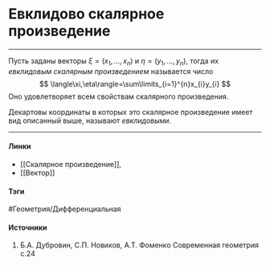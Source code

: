 # Евклидово скалярное произведение
***
Пусть заданы векторы $\xi=(x_{1},\dots,x_{n})$ и $\eta=(y_{1},\dots,y_{n})$, тогда их *евклидовым скалярным произведением* называется число
$$
\langle\xi,\eta\rangle=\sum\limits_{i=1}^{n}x_{i}y_{i}
$$
Оно удовлетворяет всем свойствам скалярного произведения.

Декартовы координаты в которых это скалярное произведение имеет вид описанный выше, называют *евклидовыми*.
***
#### Линки
- [[Скалярное произведение]],
- [[Вектор]]
#### Тэги
 #Геометрия/Дифференциальная 
#### Источники
1. Б.А. Дубровин, С.П. Новиков, А.Т. Фоменко Современная геометрия с.24